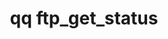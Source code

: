 ---
category: ftp
command: ftp_get_status
optional_options: []
permalink: /qq-cli-command-guide/ftp/ftp_get_status.html
positional_options: []
sidebar: qq_cli_command_reference_sidebar
summary: This section explains how to use the <code>qq ftp_get_status</code> command.
synopsis: Get FTP server settings and status
title: qq ftp_get_status
usage: qq ftp_get_status [-h]
zendesk_source: qq CLI Command Guide

---